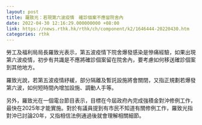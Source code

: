 ```yaml
---
layout: post
title: 羅致光：若現第六波疫情　確診個案不應留院舍內　　
date: 2022-04-30 12:16:29.000000000 +08:00
link: https://news.rthk.hk/rthk/ch/component/k2/1646444-20220430.htm
categories: rthk
---
```


勞工及福利局局長羅致光表示，第五波疫情下院舍爆發感染是慘痛經驗，如果出現第六波疫情，初步有共識是不應將確診個案留在院舍內，要考慮如何移送確診個案到其他地方。

羅致光說，若第五波疫情紓緩，部分隔離及暫託設施將會關閉，又指正規劃若爆發第六波，如何短時間內增加設施、調動人手等。

另外，羅致光在一個電台節目表示，目標在今屆政府內完成強積金對沖修例工作，最快在2025年才能實施。對於有議員提到有市民不知道有關修例工作，羅致光指對沖已討論20年，又指相信法例通過後就會理解相關細節。
